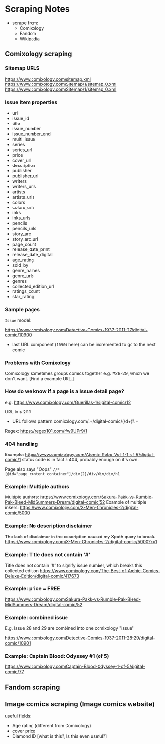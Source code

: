 # Scraping Notes

- scrape from:
    - Comixology
    - Fandom
    - Wikipedia

## Comixology scraping

### Sitemap URLS

https://www.comixology.com/sitemap.xml
https://www.comixology.com/Sitemap/1/sitemap_0.xml
https://www.comixology.com/Sitemap/1/sitemap_0.xml

### Issue Item properties
* url
* issue_id
* title
* issue_number
* issue_number_end
* multi_issue
* series
* series_url
* price
* cover_url
* description
* publisher
* publisher_url
* writers
* writers_urls
* artists
* artists_urls
* colors
* colors_urls
* inks
* inks_urls
* pencils
* pencils_urls
* story_arc
* story_arc_url
* page_count
* release_date_print
* release_date_digital
* age_rating
* sold_by
* genre_names
* genre_urls
* genres
* collected_edition_url
* ratings_count
* star_rating


### Sample pages

`Issue` model:

https://www.comixology.com/Detective-Comics-1937-2011-27/digital-comic/10900

- last URL component (`10900` here) can be incremented to go to the next comic

### Problems with Comixology
Comixology sometimes groups comics together e.g. #28-29, which we don't want.
[Find a example URL.]

### How do we know if a page is a Issue detail page?
e.g. https://www.comixology.com/Guerillas-1/digital-comic/12

URL is a 200
- URL follows pattern comixology.com/.+/digital-comic/(\d+)\?.+

Regex: https://regex101.com/r/w9UPr9/1

### 404 handling
Example: https://www.comixology.com/Atomic-Robo-Vol-1-1-of-6/digital-comic/1
status code is in fact a 404, probably enough on it's own.

Page also says "Oops" `//*[@id="page_content_container"]/div[2]/div/div/div/h1`

### Example: Multiple authors
Multiple authors: https://www.comixology.com/Sakura-Pakk-vs-Rumble-Pak-Bleed-MidSummers-Dream/digital-comic/52
Example of multiple inkers: https://www.comixology.com/X-Men-Chronicles-2/digital-comic/5000

### Example: No description disclaimer
The lack of disclaimer in the description caused my Xpath query to break.
https://www.comixology.com/X-Men-Chronicles-2/digital-comic/5000?r=1

### Example: Title does not contain '#'
Title does not contain '#' to signify issue number, which breaks this collected edition
https://www.comixology.com/The-Best-of-Archie-Comics-Deluxe-Edition/digital-comic/417673

### Example: price = FREE
https://www.comixology.com/Sakura-Pakk-vs-Rumble-Pak-Bleed-MidSummers-Dream/digital-comic/52

### Example: combined issue
E.g. Issue 28 and 29 are combined into one comixology "issue"

https://www.comixology.com/Detective-Comics-1937-2011-28-29/digital-comic/10901

### Example: Captain Blood: Odyssey #1 (of 5)
https://www.comixology.com/Captain-Blood-Odyssey-1-of-5/digital-comic/77


## Fandom scraping

## Image comics scraping (Image comics website)
useful fields:
- Age rating (different from Comixology)
- cover price
- Diamond ID [what is this?, Is this even useful?]
